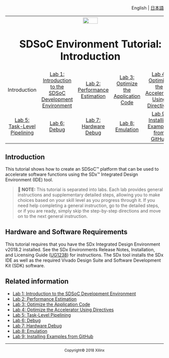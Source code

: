 <p align="right">
<a>English</a> | <a href="/docs-jp/README.md">日本語</a>
</p>
<table style="width:100%">
  <tr>
    <th width="100%" colspan="6"><img src="https://www.xilinx.com/content/dam/xilinx/imgs/press/media-kits/corporate/xilinx-logo.png" width="30%"/><h1>SDSoC Environment Tutorial: Introduction</h1>
</th>
  </tr>
  <tr>
    <td align="center">Introduction</td>
    <td align="center"><a href="lab-1-introduction-to-the-sdsoc-development-environment.md">Lab 1: Introduction to the SDSoC Development Environment</a></td>
    <td align="center"><a href="lab-2-performance-estimation.md">Lab 2: Performance Estimation</a></td>
    <td align="center"><a href="lab-3-optimize-the-application-code.md">Lab 3: Optimize the Application Code</a></td>
    <td align="center"><a href="lab-4-optimize-the-accelerator-using-directives.md">Lab 4: Optimize the Accelerator Using Directives</a></td>
  </tr>
  <tr>
    <td align="center"><a href="lab-5-task-level-pipelining.md">Lab 5: Task-Level Pipelining</a></td>
    <td align="center"><a href="lab-6-debug.md">Lab 6: Debug</a></td>
    <td align="center"><a href="lab-7-hardware-debug.md">Lab 7: Hardware Debug</a></td>
    <td align="center"><a href="lab-8-emulation.md">Lab 8: Emulation</a></td>
    <td align="center"><a href="lab-9-installing-applications-from-github.md">Lab 9: Installing Examples from GitHub</a></td>
    </tr>
</table>

## Introduction  

This tutorial shows how to create an SDSoC&trade; platform that can be used to accelerate software functions using the SDx&trade; Integrated Design Environment (IDE) tool.

>**:pushpin: NOTE:**  This tutorial is separated into labs. Each lab provides general instructions and supplementary detailed steps, allowing you to make choices based on your skill level as you progress through it. If you need help completing a general instruction, go to the detailed steps, or if you are ready, simply skip the step-by-step directions and move on to the next general instruction.  

## Hardware and Software Requirements

This tutorial requires that you have the SDx Integrated Design Environment v2018.2 installed. See the SDx Environments Release Notes, Installation, and Licensing Guide ([UG1238](https://www.xilinx.com/cgi-bin/docs/rdoc?v=2018.2;d=ug1238-sdx-rnil.pdf)) for instructions. The SDx tool installs the SDx IDE as well as the required Vivado Design Suite and Software Development Kit (SDK) software.

## Related information
 - <a href="lab-1-introduction-to-the-sdsoc-development-environment.md">Lab 1: Introduction to the SDSoC Development Environment</a>
 - <a href="lab-2-performance-estimation.md">Lab 2: Performance Estimation</a>
 - <a href="lab-3-optimize-the-application-code.md">Lab 3: Optimize the Application Code</a>
 - <a href="lab-4-optimize-the-accelerator-using-directives.md">Lab 4: Optimize the Accelerator Using Directives</a>
 - <a href="lab-5-task-level-pipelining.md">Lab 5: Task-Level Pipelining</a>
 - <a href="lab-6-debug.md">Lab 6: Debug</a>
 - <a href="lab-7-hardware-debug.md">Lab 7: Hardware Debug</a>
 - <a href="lab-8-emulation.md">Lab 8: Emulation</a>
 - <a href="lab-9-installing-applications-from-github.md">Lab 9: Installing Examples from GitHub</a>


<hr/>
<p align="center"><sup>Copyright&copy; 2018 Xilinx</sup></p>

